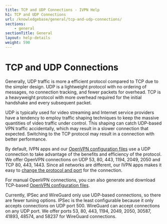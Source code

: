 ```yaml
---
title: TCP and UDP Connections - IVPN Help
h1: TCP and UDP Connections
url: /knowledgebase/general/tcp-and-udp-connections/
sections:
    - general
sectionTitle: General
layout: help-details
weight: 590
---
```

# TCP and UDP Connections

Generally, UDP traffic is more a efficient protocol compared to TCP due to the simpler design. UDP is a lightweight protocol with no ordering of messages, no connection tracking, and fewer packets for overhead. TCP is a heavyweight protocol with more overhead required for the initial handshake and every subsequent packet.

UDP is typically used for video streaming and Internet service providers have a tendency to employ traffic shaping techniques to keep the massive quantities of video traffic under control. This shaping can catch UDP-based VPN traffic accidentally, which may result in a slower connection that expected. Switching to the TCP protocol may result in a connection with better performance.

By default, IVPN apps and our [OpenVPN configuration files](/openvpn-config) use a UDP connection to take advantage of the benefits and efficiency of the protocol. We offer OpenVPN connections on UDP 53, 80, 443, 1194, 2049, 2050 and TCP 80, 443, 1443. Since all networks are different, our IVPN apps makes it easy to [change the protocol and port](/knowledgebase/troubleshooting/how-do-i-change-the-port-or-protocol-used-to-connect/) for the connection.

For manual OpenVPN connections, you can also generate and download TCP-based [OpenVPN configuration files](/openvpn-config).

Currently, IPSec and WireGuard only use UDP-based connections, so there are fewer tuning options. IPSec is the least configurable because it only accepts connections on UDP port 500. WireGuard can accept connections on any UDP port. We offer ports 53, 80, 443, 1194, 2049, 2050, 30587, 41893, 48574, and 58237 for WireGuard connections.
